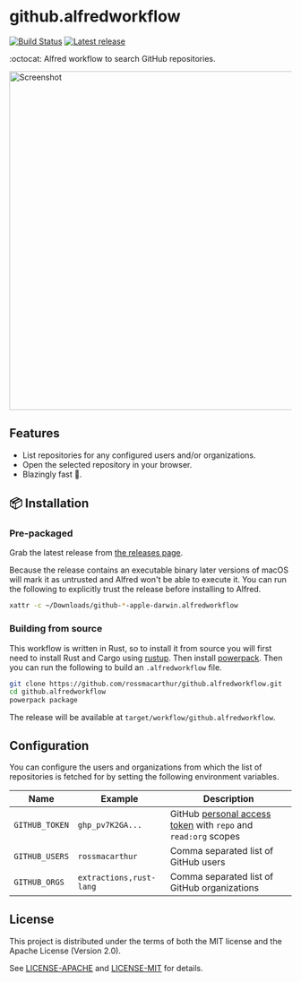 # github.alfredworkflow

[![Build Status](https://img.shields.io/github/actions/workflow/status/rossmacarthur/github.alfredworkflow/build.yaml?branch=trunk)](https://github.com/rossmacarthur/github.alfredworkflow/actions/workflows/build.yaml)
[![Latest release](https://img.shields.io/github/v/release/rossmacarthur/github.alfredworkflow)](https://github.com/rossmacarthur/github.alfredworkflow/releases/latest)

:octocat: Alfred workflow to search GitHub repositories.

<img width="605" alt="Screenshot" src="https://user-images.githubusercontent.com/17109887/228236202-dee99039-5ffc-451b-8a38-9b541a5cdcf7.png">

## Features

- List repositories for any configured users and/or organizations.
- Open the selected repository in your browser.
- Blazingly fast 🤸.

## 📦 Installation

### Pre-packaged

Grab the latest release from
[the releases page](https://github.com/rossmacarthur/github.alfredworkflow/releases).

Because the release contains an executable binary later versions of macOS will
mark it as untrusted and Alfred won't be able to execute it. You can run the
following to explicitly trust the release before installing to Alfred.
```sh
xattr -c ~/Downloads/github-*-apple-darwin.alfredworkflow
```

### Building from source

This workflow is written in Rust, so to install it from source you will first
need to install Rust and Cargo using [rustup](https://rustup.rs/). Then install
[powerpack](https://github.com/rossmacarthur/powerpack). Then you can run the
following to build an `.alfredworkflow` file.

```sh
git clone https://github.com/rossmacarthur/github.alfredworkflow.git
cd github.alfredworkflow
powerpack package
```

The release will be available at `target/workflow/github.alfredworkflow`.

## Configuration

You can configure the users and organizations from which the list of
repositories is fetched for by setting the following environment variables.

| Name           | Example                 | Description                                                      |
| -------------- | ----------------------- | ---------------------------------------------------------------- |
| `GITHUB_TOKEN` | `ghp_pv7K2GA...`        | GitHub [personal access token] with `repo` and `read:org` scopes |
| `GITHUB_USERS` | `rossmacarthur`         | Comma separated list of GitHub users                             |
| `GITHUB_ORGS`  | `extractions,rust-lang` | Comma separated list of GitHub organizations                     |

[personal access token]: https://github.com/settings/tokens/new?description=github.alfredworkflow&scopes=repo,read:org

## License

This project is distributed under the terms of both the MIT license and the
Apache License (Version 2.0).

See [LICENSE-APACHE](LICENSE-APACHE) and [LICENSE-MIT](LICENSE-MIT) for details.
